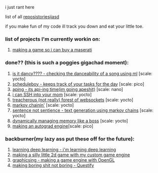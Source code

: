 i just rant here  

list of all [reposistoriesijasd](https://github.com/wheatgreaser) 

if you make fun of my code ill track you down and eat your little toe. 


### list of projects I'm currently workin on:
1. [making a game so i can buy a maserati](spirits.md)

### done?? (this is such a poggies gigachad moment):
1. [is it dancy???? - checking the danceability of a song using ml](dancychecky.md) [scale: yocto]
2. [scheduleboy - keeps track of your tasks for the day](scheduleboy.md) [scale: pico]
3. [aping - its api-ing time(im going apeshit)](apiing.md) [scale: nano] 
4. [i can SSH into your mom](ssh.md) [scale: yocto]
5. [treacherous (not really) forest of websockets](websockets.md) [scale: yocto]
6. [markov chainin'](markoving.md) [scale: yocto]
7. [sentence not sentience - text generation using markov chains](sentencing.md) [scale: yocto]
8. [dynamically managing memory like a boss](memorymanagement.md) [scale: yocto]
9. [making an autograd engine](neuralnetfromscratch.md)[scale: pico]

### backburner(my lazy ass put these off for the future): 
1. [learning deep learning - i'm learning deep learning](learningdeeplearningthechronicle.md)
2. [making a silly little 2d game with my custom game engine](silly2dgame.md)
3. [graphicsing - making a game engine with OpenGL](opengling.md) 
4. [making boring shit not boring - Questify](questify.md)



